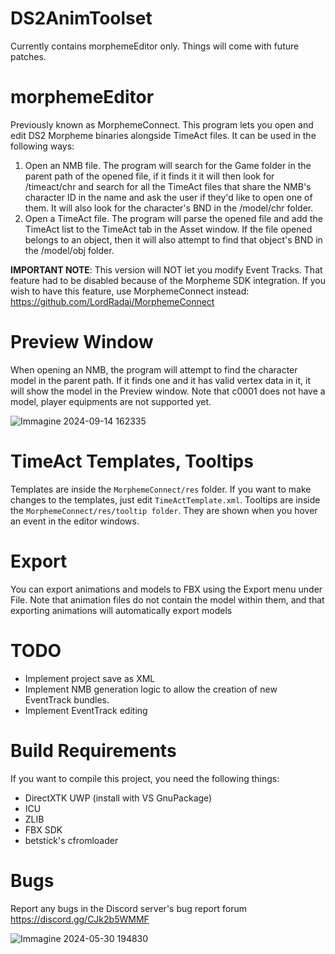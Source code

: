 # DS2AnimToolset
Currently contains morphemeEditor only. Things will come with future patches.

# morphemeEditor
Previously known as MorphemeConnect.
This program lets you open and edit DS2 Morpheme binaries alongside TimeAct files.
It can be used in the following ways:
1) Open an NMB file. The program will search for the Game folder in the parent path of the opened file, if it finds it it will then look for /timeact/chr and search for all the TimeAct files that share the NMB's character ID in the name and ask the user if they'd like to open one of them. It will also look for the character's BND in the /model/chr folder.
2) Open a TimeAct file. The program will parse the opened file and add the TimeAct list to the TimeAct tab in the Asset window. If the file opened belongs to an object, then it will also attempt to find that object's BND in the /model/obj folder.

**IMPORTANT NOTE**: This version will NOT let you modify Event Tracks. That feature had to be disabled because of the Morpheme SDK integration. If you wish to have this feature, use MorphemeConnect instead: https://github.com/LordRadai/MorphemeConnect

# Preview Window
When opening an NMB, the program will attempt to find the character model in the parent path. If it finds one and it has valid vertex data in it, it will show the model in the Preview window. Note that c0001 does not have a model, player equipments are not supported yet.

![Immagine 2024-09-14 162335](https://github.com/user-attachments/assets/908844b3-0601-4ca9-9043-828d77658f34)

# TimeAct Templates, Tooltips
Templates are inside the `MorphemeConnect/res` folder. If you want to make changes to the templates, just edit `TimeActTemplate.xml`.
Tooltips are inside the `MorphemeConnect/res/tooltip folder`. They are shown when you hover an event in the editor windows.

# Export
You can export animations and models to FBX using the Export menu under File. Note that animation files do not contain the model within them, and that exporting animations will automatically export models

# TODO
* Implement project save as XML
* Implement NMB generation logic to allow the creation of new EventTrack bundles.
* Implement EventTrack editing

# Build Requirements
If you want to compile this project, you need the following things:
* DirectXTK UWP (install with VS GnuPackage)
* ICU
* ZLIB
* FBX SDK
* betstick's cfromloader

# Bugs
Report any bugs in the Discord server's bug report forum https://discord.gg/CJk2b5WMMF

![Immagine 2024-05-30 194830](https://github.com/LordRadai/DS2AnimToolset/assets/22768664/218df726-5ad0-41d5-a885-fc955c4e3678)
